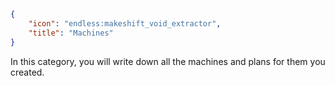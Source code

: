 ```json
{
    "icon": "endless:makeshift_void_extractor",
    "title": "Machines"
}
```

In this category, you will write down all the machines and plans for them you created.